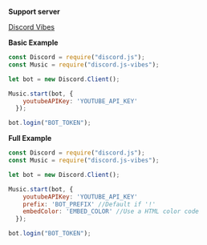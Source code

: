 __Support server__

[Discord Vibes](https://discord.gg/zf46prb)

__Basic Example__

```javascript
const Discord = require("discord.js");
const Music = require("discord.js-vibes");

let bot = new Discord.Client();

Music.start(bot, {
    youtubeAPIKey: 'YOUTUBE_API_KEY'
  });

bot.login("BOT_TOKEN");
```

__Full Example__
```javascript
const Discord = require("discord.js");
const Music = require("discord.js-vibes");

let bot = new Discord.Client();

Music.start(bot, {
    youtubeAPIKey: 'YOUTUBE_API_KEY'
    prefix: 'BOT_PREFIX' //Default if '!'
    embedColor: 'EMBED_COLOR' //Use a HTML color code
  });

bot.login("BOT_TOKEN");
```
